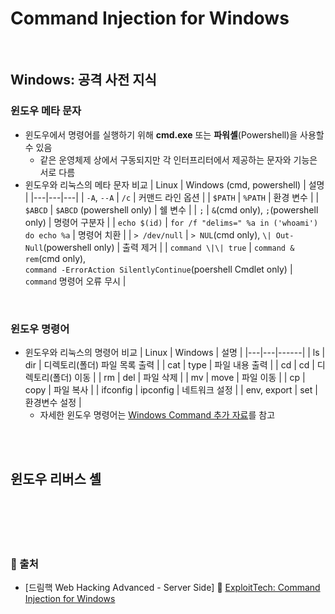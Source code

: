 # Command Injection for Windows

<br/>

## Windows: 공격 사전 지식
### 윈도우 메타 문자
* 윈도우에서 명령어를 실행하기 위해 **cmd.exe** 또는 **파워셸**(Powershell)을 사용할 수 있음
    - 같은 운영체제 상에서 구동되지만 각 인터프리터에서 제공하는 문자와 기능은 서로 다름
* 윈도우와 리눅스의 메타 문자 비교
    | Linux | Windows (cmd, powershell) | 설명 |
    |---|---|---|
    | ```-A```, ```--A``` | ```/c``` | 커맨드 라인 옵션 |
    | ```$PATH``` | ```%PATH``` | 환경 변수 |
    | ```$ABCD``` | ```$ABCD``` (powershell only) | 쉘 변수 |
    | ```;``` | ```&```(cmd only), ```;```(powershell only) | 명령어 구분자 |
    | ```echo $(id)``` | ```for /f "delims=" %a in ('whoami') do echo %a``` | 명령어 치환 |
    | ```> /dev/null``` | ```> NUL```(cmd only), ```\| Out-Null```(powershell only) | 출력 제거 |
    | ```command \|\| true``` | ```command & rem```(cmd only), <br/>```command -ErrorAction SilentlyContinue```(poershell Cmdlet only) | ```command``` 명령어 오류 무시 |

<br/>

### 윈도우 명령어
* 윈도우와 리눅스의 명령어 비교
    | Linux | Windows | 설명 |
    |---|---|------|
    | ls | dir | 디렉토리(폴더) 파일 목록 출력 |
    | cat | type | 파일 내용 출력 |
    | cd | cd | 디렉토리(폴더) 이동 |
    | rm | del | 파일 삭제 |
    | mv | move | 파일 이동 |
    | cp | copy | 파일 복사 |
    | ifconfig | ipconfig | 네트워크 설정 |
    | env, export | set | 환경변수 설정 |
    - 자세한 윈도우 명령어는 [Windows Command 추가 자료](https://github.com/augustf86/Today_I_Learn/blob/main/Security/Supplement/Windows%20Command.md)를 참고

<br/><br/>

## 윈도우 리버스 셸


<br/><br/><br/><br/>
### 🔖 출처
* [드림핵 Web Hacking Advanced - Server Side] 📌 [ExploitTech: Command Injection for Windows]()
